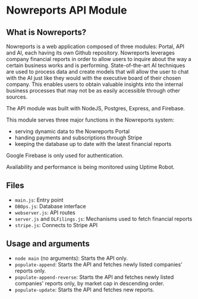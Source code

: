 # Nowreports API Module

## What is Nowreports?

Nowreports is a web application composed of three modules: Portal, API and AI, each having its own Github repository. Nowreports leverages company financial reports in order to allow users to inquire about the way a certain business works and is performing. State-of-the-art AI techniques are used to process data and create models that will allow the user to chat with the AI just like they would with the executive board of their chosen company. This enables users to obtain valuable insights into the internal business processes that may not be as easily accessible through other sources.

The API module was built with NodeJS, Postgres, Express, and Firebase.

This module serves three major functions in the Nowreports system:
- serving dynamic data to the Nowreports Portal
- handing payments and subscriptions through Stripe
- keeping the database up to date with the latest financial reports
 
Google Firebase is only used for authentication.

Availability and performance is being monitored using Uptime Robot.

## Files

- `main.js`: Entry point
- `DBOps.js`: Database interface
- `webserver.js`: API routes
- `server.js` and `DLFilings.js`: Mechanisms used to fetch financial reports
- `stripe.js`: Connects to Stripe API  

## Usage and arguments

- `node main` (no arguments): Starts the API only.
- `populate-append`: Starts the API and fetches newly listed companies' reports only.
- `populate-append-reverse`: Starts the API and fetches newly listed companies' reports only, by market cap in descending order.
- `populate-update`: Starts the API and fetches new reports.

